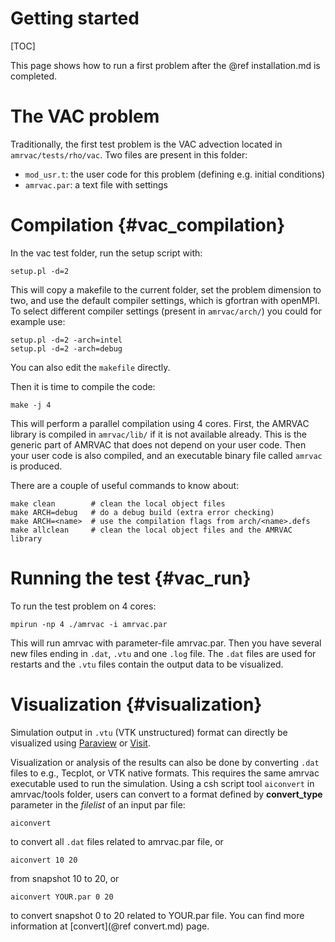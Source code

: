# Getting started

[TOC]

This page shows how to run a first problem after the @ref installation.md is
completed.

# The VAC problem

Traditionally, the first test problem is the VAC advection located in
`amrvac/tests/rho/vac`. Two files are present in this folder:

* `mod_usr.t`: the user code for this problem (defining e.g. initial conditions)
* `amrvac.par`: a text file with settings

# Compilation {#vac_compilation}

In the vac test folder, run the setup script with:

    setup.pl -d=2

This will copy a makefile to the current folder, set the problem dimension
to two, and use the default compiler settings, which is gfortran with openMPI.
To select different compiler settings (present in `amrvac/arch/`)
you could for example use:

    setup.pl -d=2 -arch=intel
    setup.pl -d=2 -arch=debug

You can also edit the `makefile` directly.

Then it is time to compile the code:

    make -j 4

This will perform a parallel compilation using 4 cores. First, the AMRVAC
library is compiled in `amrvac/lib/` if it is not available already. This
is the generic part of AMRVAC that does not depend on your user code. Then your
user code is also compiled, and an executable binary file called `amrvac` is produced.

There are a couple of useful commands to know about:

    make clean        # clean the local object files
    make ARCH=debug   # do a debug build (extra error checking)
    make ARCH=<name>  # use the compilation flags from arch/<name>.defs
    make allclean     # clean the local object files and the AMRVAC library

# Running the test {#vac_run}

To run the test problem on 4 cores:

    mpirun -np 4 ./amrvac -i amrvac.par

This will run amrvac with parameter-file amrvac.par. Then you have several new
files ending in `.dat`, `.vtu` and one `.log` file. The `.dat` files are used
for restarts and the `.vtu` files contain the output data to be visualized.

# Visualization {#visualization}

Simulation output in `.vtu` (VTK unstructured) format can directly be
visualized using [Paraview](http://www.paraview.org/)
or [Visit](https://wci.llnl.gov/simulation/computer-codes/visit).

Visualization or analysis of the results can also be done by
converting `.dat` files to e.g., Tecplot, or VTK native formats.
This requires the same amrvac executable used to run the simulation.
Using a csh script tool `aiconvert` in amrvac/tools folder, users can convert
to a format defined by **convert_type** parameter in the _filelist_ of an input 
par file:

    aiconvert

to convert all `.dat` files related to amrvac.par file, or

    aiconvert 10 20

from snapshot 10 to 20, or

    aiconvert YOUR.par 0 20

to convert snapshot 0 to 20 related to YOUR.par file.
You can find more information at [convert](@ref convert.md) page.
